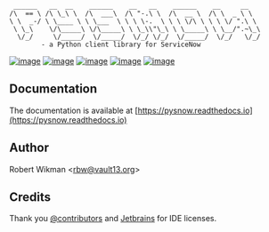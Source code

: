 ```
 ______   __  __    ______    __   __    ______    __     __
/\  == \ /\ \_\ \  /\  ___\  /\ "-.\ \  /\  __ \  /\ \  _ \ \
\ \  _-/ \ \____ \ \ \___  \ \ \ \-.  \ \ \ \/\ \ \ \ \/ ".\ \
 \ \_\    \/\_____\ \/\_____\ \ \_\\"\_\ \ \_____\ \ \__/".~\_\
  \/_/     \/_____/  \/_____/  \/_/ \/_/  \/_____/  \/_/   \/_/
		- a Python client library for ServiceNow
```

[![image](https://travis-ci.org/rbw/pysnow.svg?branch=master)](https://travis-ci.org/rbw/pysnow)
[![image](https://coveralls.io/repos/github/rbw0/pysnow/badge.svg?branch=master)](https://coveralls.io/github/rbw0/pysnow?branch=master)
[![image](https://badge.fury.io/py/pysnow.svg)](https://pypi.python.org/pypi/pysnow)
[![image](https://img.shields.io/badge/License-MIT-green.svg)](https://opensource.org/licenses/MIT)
[![image](https://pepy.tech/badge/pysnow/month)](https://pepy.tech/project/pysnow)


Documentation
---

The documentation is available at [https://pysnow.readthedocs.io](https://pysnow.readthedocs.io)


Author
---

Robert Wikman \<rbw@vault13.org\>

Credits
---

Thank you [@contributors](https://github.com/rbw/pysnow/graphs/contributors) and [Jetbrains](http://www.jetbrains.com) for IDE licenses.

